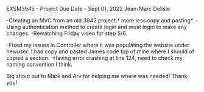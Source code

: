 EXSM3945 - Project
Due Date - Sept 01, 2022
Jean-Marc Delisle

-Creating an MVC from an old 3942 project * more less copy and pasting*.
-Using authentication method to create login and must login to make any changes.
-Rewatching Friday video for step 5/6.

-Fixed my issues in Controller where it was populating the website under newuser: I had copy and pasted James code top of mine where I should of copied a section.
-Having error crashing at line 124, need to check my naming convention I think.


Big shout out to Mark and Arv for helping me where was needed! Thank you!